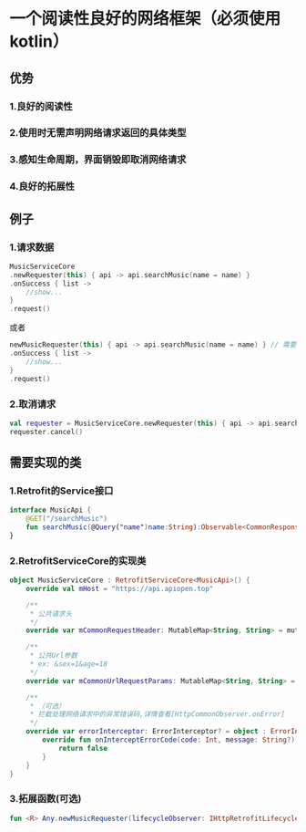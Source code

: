 # 一个阅读性良好的网络框架（必须使用kotlin）

## 优势
### 1.良好的阅读性
### 2.使用时无需声明网络请求返回的具体类型
### 3.感知生命周期，界面销毁即取消网络请求
### 4.良好的拓展性

## 例子
### 1.请求数据
```kotlin
MusicServiceCore
.newRequester(this) { api -> api.searchMusic(name = name) }
.onSuccess { list ->
    //show...
}
.request()
```
或者
```kotlin
newMusicRequester(this) { api -> api.searchMusic(name = name) } // 需要手写拓展函数
.onSuccess { list ->
    //show...
}
.request()
```
### 2.取消请求
```kotlin
val requester = MusicServiceCore.newRequester(this) { api -> api.searchMusic(name = name) }.request()
requester.cancel()
```
## 需要实现的类
### 1.Retrofit的Service接口
```kotlin
interface MusicApi {
    @GET("/searchMusic")
    fun searchMusic(@Query("name")name:String):Observable<CommonResponse<ArrayList<SearchMusic.Item>>>
}
```
### 2.RetrofitServiceCore的实现类
```kotlin
object MusicServiceCore : RetrofitServiceCore<MusicApi>() {
    override val mHost = "https://api.apiopen.top"

    /**
     * 公共请求头
     */
    override var mCommonRequestHeader: MutableMap<String, String> = mutableMapOf()

    /**
     * 公共Url参数
     * ex: &sex=1&age=18
     */
    override var mCommonUrlRequestParams: MutableMap<String, String> = mutableMapOf()

    /**
     * （可选）
     * 拦截处理网络请求中的异常错误码,详情查看[HttpCommonObserver.onError]
     */
    override var errorInterceptor: ErrorInterceptor? = object : ErrorInterceptor() {
        override fun onInterceptErrorCode(code: Int, message: String?): Boolean {
            return false
        }
    }
}
```
### 3.拓展函数(可选)
```kotlin
fun <R> Any.newMusicRequester(lifecycleObserver: IHttpRetrofitLifecycleObserver? = null, preRequest: (MusicApi) -> Observable<CommonResponse<R>>) = MusicServiceCore.newRequester(lifecycleObserver, preRequest)
```

